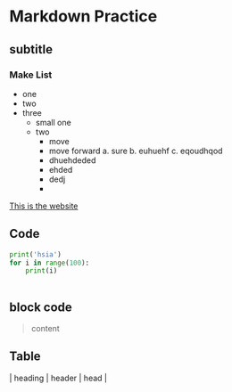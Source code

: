 # Markdown Practice

## subtitle

### Make List
- one
- two 
- three
    - small one
    - two
        - move
        - move forward
        a. sure
        b. euhuehf
        c. eqoudhqod
        - dhuehdeded
        - ehded
        - dedj
        - 
[This is the website](https://outlook.office.com/mail/inbox/id/AAQkADNiNDVjNmIyLTBkMzItNGVjYy1iZTdiLThkOTRlYjc4MTQyMgAQAFrowZHyKg5FmyAcu0wWLZE%3D)
## Code
```python
print('hsia')
for i in range(100):
    print(i)
    
```

## block code
> content

## Table
 | heading | header | head |





